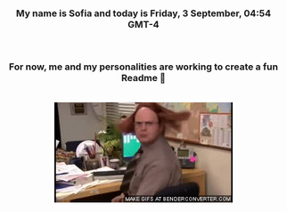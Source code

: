 


<div align="center">
<h3 >My name is Sofia and today is Friday, 3 September, 04:54 GMT-4</h3><br>
<h3 >For now, me and my personalities are working to create a fun Readme 👋
</h3><br>
<img src='img/dwight.gif' alt='working...'/>
</div>
